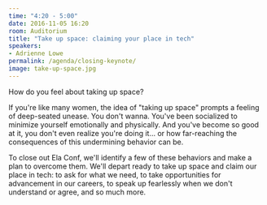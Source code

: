 ```yaml
---
time: "4:20 - 5:00"
date: 2016-11-05 16:20
room: Auditorium
title: "Take up space: claiming your place in tech"
speakers:
- Adrienne Lowe
permalink: /agenda/closing-keynote/
image: take-up-space.jpg
---
```


How do you feel about taking up space?

If you're like many women, the idea of "taking up space" prompts a feeling of deep-seated unease. You don't wanna. You've been socialized to minimize yourself emotionally and physically. And you've become so good at it, you don't even realize you're doing it... or how far-reaching the consequences of this undermining behavior can be.

To close out Ela Conf, we'll identify a few of these behaviors and make a plan to overcome them. We'll depart ready to take up space and claim our place in tech: to ask for what we need, to take opportunities for advancement in our careers, to speak up fearlessly when we don't understand or agree, and so much more.
